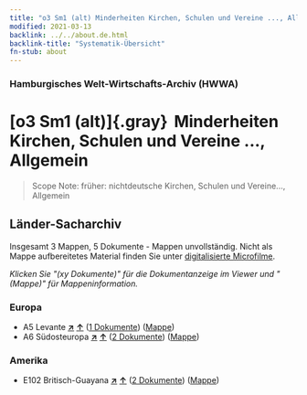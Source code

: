 ```yaml
---
title: "o3 Sm1 (alt) Minderheiten Kirchen, Schulen und Vereine ..., Allgemein"
modified: 2021-03-13
backlink: ../../about.de.html
backlink-title: "Systematik-Übersicht"
fn-stub: about
---
```


### Hamburgisches Welt-Wirtschafts-Archiv (HWWA)

# [o3 Sm1 (alt)]{.gray}&#8201; Minderheiten Kirchen, Schulen und Vereine ..., Allgemein&#160; 


> Scope Note: früher: nichtdeutsche Kirchen, Schulen und Vereine..., Allgemein






## Länder-Sacharchiv




Insgesamt 3 Mappen, 5 Dokumente - Mappen unvollständig.
Nicht als Mappe aufbereitetes Material finden Sie unter [digitalisierte Microfilme](/film/h1_sh.de.html).

_Klicken Sie "(xy Dokumente)" für die Dokumentanzeige im Viewer und "(Mappe)" für Mappeninformation._




### Europa

- A5 Levante [**&nearr;**](../../../geo/i/140898/about.de.html "Levante (alle Mappen)") [**&uarr;**](../../../geo/about.de.html#A5 "Ländersystematik") (<a href="https://pm20.zbw.eu/iiifview/folder/sh/140898,145912" title="über: Levante : Minderheiten Kirchen, Schulen und Vereine ..., Allgemein" target="_blank">1 Dokumente</a>) ([Mappe](../../../../folder/sh/1408xx/140898/1459xx/145912/about.de.html))
- A6 Südosteuropa [**&nearr;**](../../../geo/i/140900/about.de.html "Südosteuropa (alle Mappen)") [**&uarr;**](../../../geo/about.de.html#A6 "Ländersystematik") (<a href="https://pm20.zbw.eu/iiifview/folder/sh/140900,145912" title="über: Südosteuropa : Minderheiten Kirchen, Schulen und Vereine ..., Allgemein" target="_blank">2 Dokumente</a>) ([Mappe](../../../../folder/sh/1409xx/140900/1459xx/145912/about.de.html))

### Amerika

- E102 Britisch-Guayana [**&nearr;**](../../../geo/i/141700/about.de.html "Britisch-Guayana (alle Mappen)") [**&uarr;**](../../../geo/about.de.html#E102 "Ländersystematik") (<a href="https://pm20.zbw.eu/iiifview/folder/sh/141700,145912" title="über: Britisch-Guayana : Minderheiten Kirchen, Schulen und Vereine ..., Allgemein" target="_blank">2 Dokumente</a>) ([Mappe](../../../../folder/sh/1417xx/141700/1459xx/145912/about.de.html))








